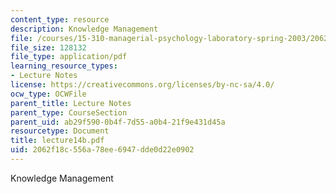 ```yaml
---
content_type: resource
description: Knowledge Management
file: /courses/15-310-managerial-psychology-laboratory-spring-2003/2062f18c556a78ee6947dde0d22e0902_lecture14b.pdf
file_size: 128132
file_type: application/pdf
learning_resource_types:
- Lecture Notes
license: https://creativecommons.org/licenses/by-nc-sa/4.0/
ocw_type: OCWFile
parent_title: Lecture Notes
parent_type: CourseSection
parent_uid: ab29f590-0b4f-7d55-a0b4-21f9e431d45a
resourcetype: Document
title: lecture14b.pdf
uid: 2062f18c-556a-78ee-6947-dde0d22e0902
---
```

Knowledge Management